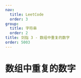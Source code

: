 ```yaml
---
nav:
  title: LeetCode
  order: 3
group:
  title: 字符串
  order: 2
title: 剑指 3 - 数组中重复的数字
order: 5003
---
```


# 数组中重复的数字
